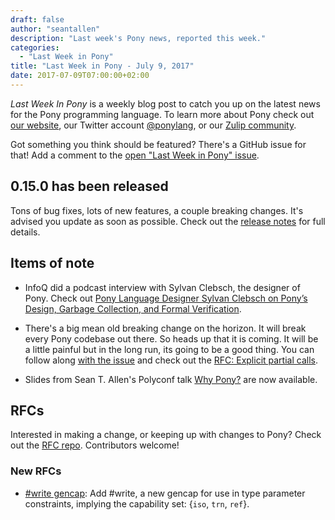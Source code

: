 ```yaml
---
draft: false
author: "seantallen"
description: "Last week's Pony news, reported this week."
categories:
  - "Last Week in Pony"
title: "Last Week in Pony - July 9, 2017"
date: 2017-07-09T07:00:00+02:00
---
```

_Last Week In Pony_ is a weekly blog post to catch you up on the latest news for the Pony programming language. To learn more about Pony check out [our website](https://ponylang.io), our Twitter account [@ponylang](https://twitter.com/ponylang), or our [Zulip community](https://ponylang.zulipchat.com).

Got something you think should be featured? There's a GitHub issue for that! Add a comment to the [open "Last Week in Pony" issue](https://github.com/ponylang/ponylang.github.io/issues?q=is%3Aissue+is%3Aopen+label%3Alast-week-in-pony).

<!--more-->

## 0.15.0 has been released

Tons of bug fixes, lots of new features, a couple breaking changes. It's advised you update as soon as possible. Check out the [release notes](https://www.ponylang.io/blog/2017/07/0.15.0-released/) for full details.

## Items of note

- InfoQ did a podcast interview with Sylvan Clebsch, the designer of Pony. Check out [Pony Language Designer Sylvan Clebsch on Pony’s Design, Garbage Collection, and Formal Verification](https://www.infoq.com/podcasts/sylvan-clebsch-pony-formal-verification).

- There's a big mean old breaking change on the horizon. It will break every Pony codebase out there. So heads up that it is coming. It will be a little painful but in the long run, its going to be a good thing. You can follow along [with the issue](https://github.com/ponylang/ponyc/issues/1771#issuecomment-313859191) and check out the [RFC: Explicit partial calls](https://github.com/ponylang/rfcs/blob/main/text/0039-explicit-partial-calls.md).

- Slides from Sean T. Allen's Polyconf talk [Why Pony?](https://speakerdeck.com/seantallen/why-pony) are now available.

## RFCs

Interested in making a change, or keeping up with changes to Pony? Check out the [RFC repo](https://github.com/ponylang/rfcs). Contributors welcome!

### New RFCs

- [#write gencap](https://github.com/ponylang/rfcs/blob/feature/gencap-write/text/0000-gencap-write.md): Add #write, a new gencap for use in type parameter constraints, implying the capability set: {`iso`, `trn`, `ref`}.
